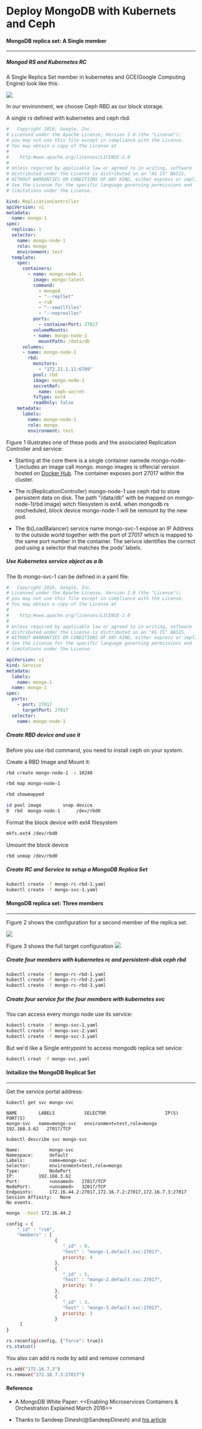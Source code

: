 Deploy MongoDB with Kubernets and Ceph
================================================================

#### MongoDB replica set: A Single member
---------------------------------------------------------------

##### Mongod RS and Kubernetes RC
A Single Replica Set member in kubernetes and GCE(Google Computing Engine) look like this:

![](images/figure1.png)

In our environment, we choose Ceph RBD as our block storage. 

A single rs defined with kubernetes and ceph rbd: 

```yaml
#	Copyright 2016, Google, Inc.
# Licensed under the Apache License, Version 2.0 (the "License");
# you may not use this file except in compliance with the License.
# You may obtain a copy of the License at
#
#    http:#www.apache.org/licenses/LICENSE-2.0
#
# Unless required by applicable law or agreed to in writing, software
# distributed under the License is distributed on an "AS IS" BASIS,
# WITHOUT WARRANTIES OR CONDITIONS OF ANY KIND, either express or implied.
# See the License for the specific language governing permissions and
# limitations under the License.

kind: ReplicationController
apiVersion: v1
metadata:
  name: mongo-1
spec:
  replicas: 1
  selector:
    name: mongo-node-1
    role: mongo
    environment: test
  template:
    spec:
      containers:
        - name: mongo-node-1
          image: mongo:latest
          command:
            - mongod
            - "--replSet"
            - rs0
            - "--smallfiles"
            - "--noprealloc"
          ports:
            - containerPort: 27017
          volumeMounts:
          - name: mongo-node-1
            mountPath: /data/db
      volumes:
      - name: mongo-node-1
        rbd: 
          monitors:
            - "172.21.1.11:6789"
          pool: rbd
          image: mongo-node-1
          secretRef:
            name: ceph-secret
          fsType: ext4
          readOnly: false
    metadata:
      labels:
        name: mongo-node-1
        role: mongo
        environment: test
```

Figure 1 illustrates one of these pods and the assiociated Replication Controller and service:

* Starting at the core there is a single container namede mongo-node-1,includes an image call mongo. mongo images is offercial version hosted on [Docker Hub](https://hub.docker.com/_/mongo/). The container exposes port 27017 within the cluster.

* The rc(ReplicationController) mongo-node-1 use ceph rbd to store persistent data on disk. The path "/data/db" with be mapped on mongo-node-1(rbd image) witch filesystem is ext4. when mongodb rs rescheduled, block device mongo-node-1 will be remount by the new pod.

* The lb(LoadBalancer) service name mongo-svc-1 expose an IP Address to the outside world together with the port of 27017 which is mapped to the same port number in the container. The serivce identifies the correct pod using a selector that matches the pods' labels.


##### Use Kubernetes service object as a lb

The lb mongo-svc-1 can be defined in a yaml file:

```yaml
#	Copyright 2016, Google, Inc.
# Licensed under the Apache License, Version 2.0 (the "License");
# you may not use this file except in compliance with the License.
# You may obtain a copy of the License at
#
#    http:#www.apache.org/licenses/LICENSE-2.0
#
# Unless required by applicable law or agreed to in writing, software
# distributed under the License is distributed on an "AS IS" BASIS,
# WITHOUT WARRANTIES OR CONDITIONS OF ANY KIND, either express or implied.
# See the License for the specific language governing permissions and
# limitations under the License.

apiVersion: v1
kind: Service
metadata:
  labels:
    name: mongo-1
  name: mongo-1
spec:
  ports:
    - port: 27017
      targetPort: 27017
  selector:
    name: mongo-node-1
```

##### Create RBD device and use it

Before you use rbd command, you need to install ceph on your system.


Create a RBD Image and Mount it:

```bash
rbd create mongo-node-1 -s 10240

rbd map mongo-node-1

rbd showmapped

id pool image        snap device    
0  rbd  mongo-node-1 -    /dev/rbd0

```

Format the block device with ext4 filesystem

```bash
mkfs.ext4 /dev/rbd0
```

Umount the block device

```bash
rbd unmap /dev/rbd0
```

##### Create RC and Service to setup a MongoDB Replica Set

```bash
kubectl create -f mongo-rc-rbd-1.yaml
kubectl create -f mongo-svc-1.yaml
```

#### MongoDB replica set: Three members 
---------------------------------------------------------------

Figure 2 shows the configuration for a second member of the replica set. 

![](images/figure2.png)


Figure 3 shows the full target configuration
![](images/figure3.png)

##### Create four members with kubernetes rc and persistent-disk ceph rbd

```bash
kubectl create -f mongo-rc-rbd-1.yaml
kubectl create -f mongo-rc-rbd-2.yaml
kubectl create -f mongo-rc-rbd-3.yaml
```

##### Create four service for the four members with kubernetes svc

You can access every mongo node use its service:

```bash
kubectl create -f mongo-svc-1.yaml
kubectl create -f mongo-svc-2.yaml
kubectl create -f mongo-svc-3.yaml
```

But we'd like a Single entrypoint to access mongodb replica set sevice:

```bash
kubectl creat -f mongo-svc.yaml
```


#### Initailize the MongoDB Replicat Set
---------------------------------------------------------------

Get the service portal address:

```bassh
kubectl get svc mongo-svc

NAME        LABELS           SELECTOR                      IP(S)          PORT(S)
mongo-svc   name=mongo-svc   environment=test,role=mongo   192.168.3.62   27017/TCP

kubectl describe svc mongo-svc

Name:			mongo-svc
Namespace:		default
Labels:			name=mongo-svc
Selector:		environment=test,role=mongo
Type:			NodePort
IP:			192.168.3.62
Port:			<unnamed>	27017/TCP
NodePort:		<unnamed>	32017/TCP
Endpoints:		172.16.44.2:27017,172.16.7.2:27017,172.16.7.3:27017
Session Affinity:	None
No events.
```


```bash
mongo --host 172.16.44.2
```

```javascript
config = {
    "_id" : "rs0",
    "members" : [
                  {
                     "_id" : 0,
                     "host" : "mongo-1.default.svc:27017",
                     priority: 4
                  },
                  {
                     "_id" : 5,
                     "host" : "mongo-2.default.svc:27017",
                     priority: 3
                  },
                  {
                     "_id" : 3,
                     "host" : "mongo-3.default.svc:27017",
                     priority: 3
                  }
     ]
}
```

```bash
rs.reconfig(config, {"force": true})
rs.status()
```

You also can add rs node by add and remove command

```bash
rs.add("172.16.7.3")
rs.remove("172.16.7.3:27017")
```


#### Reference

* A MongoDB White Paper: <<Enabling Microservices Containers & Orchestration Explained March 2016>>

* Thanks to Sandeep Dinesh(@SandeepDinesh) and [his article](https://medium.com/google-cloud/mongodb-replica-sets-with-kubernetes-d96606bd9474#.6sz1d6tvc)
